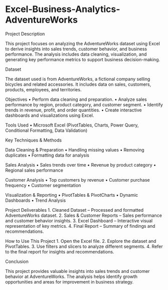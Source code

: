 # Excel-Business-Analytics-AdventureWorks

Project Description

This project focuses on analyzing the AdventureWorks dataset using Excel to derive insights into sales trends, customer behavior, and business performance. The analysis includes data cleaning, visualization, and generating key performance metrics to support business decision-making.

Dataset

The dataset used is from AdventureWorks, a fictional company selling bicycles and related accessories. It includes data on sales, customers, products, employees, and territories.

Objectives
	•	Perform data cleaning and preparation.
	•	Analyze sales performance by region, product category, and customer segment.
	•	Identify trends in revenue, profit, and order quantities.
	•	Create interactive dashboards and visualizations using Excel.

Tools Used
	•	Microsoft Excel (PivotTables, Charts, Power Query, Conditional Formatting, Data Validation)

Key Techniques & Methods

Data Cleaning & Preparation
	•	Handling missing values
	•	Removing duplicates
	•	Formatting data for analysis

Sales Analysis
	•	Sales trends over time
	•	Revenue by product category
	•	Regional sales performance

Customer Analysis
	•	Top customers by revenue
	•	Customer purchase frequency
	•	Customer segmentation

Visualization & Reporting
	•	PivotTables & PivotCharts
	•	Dynamic Dashboards
	•	Trend Analysis

Project Deliverables
	1.	Cleaned Dataset – Processed and formatted AdventureWorks dataset.
	2.	Sales & Customer Reports – Sales performance and customer behavior insights.
	3.	Excel Dashboard – Interactive visual representation of key metrics.
	4.	Final Report – Summary of findings and recommendations.

How to Use This Project
	1.	Open the Excel file.
	2.	Explore the dataset and PivotTables.
	3.	Use filters and slicers to analyze different segments.
	4.	Refer to the final report for insights and recommendations.

Conclusion

This project provides valuable insights into sales trends and customer behavior at AdventureWorks. The analysis helps identify growth opportunities and areas for improvement in business strategy.
